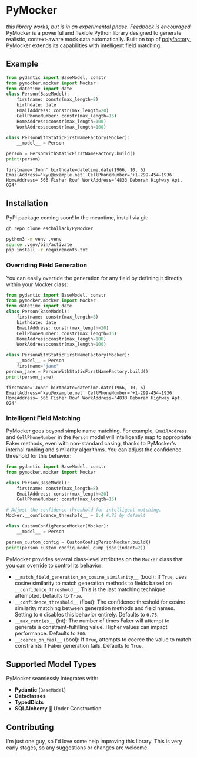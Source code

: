 # PyMocker
*this library works, but is in an experimental phase. Feedback is encouraged*
PyMocker is a powerful and flexible Python library designed to generate realistic, context-aware mock data automatically. Built on top of [polyfactory](https://github.com/litestar-org/polyfactory), PyMocker extends its capabilities with intelligent field matching.

## Example

```python
from pydantic import BaseModel, constr
from pymocker.mocker import Mocker
from datetime import date
class Person(BaseModel):
    firstname: constr(max_length=8)
    birthdate: date
    EmailAddress: constr(max_length=20)
    CellPhoneNumber: constr(max_length=15)
    HomeAddress:constr(max_length=100)
    WorkAddress:constr(max_length=100)

class PersonWithStaticFirstNameFactory(Mocker):
    __model__ = Person

person = PersonWithStaticFirstNameFactory.build()
print(person)

```
```shell
firstname='John' birthdate=datetime.date(1966, 10, 6) EmailAddress='kyu@example.net' CellPhoneNumber='+1-299-454-1936' HomeAddress='566 Fisher Row' WorkAddress='4833 Deborah Highway Apt. 024'
```

## Installation

PyPi package coming soon! In the meantime, install via git:
```bash
gh repo clone eschallack/PyMocker
```
```bash
python3 -m venv .venv
source .venv/bin/activate
pip install -r requirements.txt
```
### Overriding Field Generation

You can easily override the generation for any field by defining it directly within your Mocker class:

```python
from pydantic import BaseModel, constr
from pymocker.mocker import Mocker
from datetime import date
class Person(BaseModel):
    firstname: constr(max_length=8)
    birthdate: date
    EmailAddress: constr(max_length=20)
    CellPhoneNumber: constr(max_length=15)
    HomeAddress:constr(max_length=100)
    WorkAddress:constr(max_length=100)

class PersonWithStaticFirstNameFactory(Mocker):
    __model__ = Person
    firstname="jane"
person_jane = PersonWithStaticFirstNameFactory.build()
print(person_jane)

```
```shell
firstname='John' birthdate=datetime.date(1966, 10, 6) EmailAddress='kyu@example.net' CellPhoneNumber='+1-299-454-1936' HomeAddress='566 Fisher Row' WorkAddress='4833 Deborah Highway Apt. 024'
```

### Intelligent Field Matching

PyMocker goes beyond simple name matching. For example, `EmailAddress` and `CellPhoneNumber` in the `Person` model will intelligently map to appropriate Faker methods, even with non-standard casing, thanks to PyMocker's internal ranking and similarity algorithms. You can adjust the confidence threshold for this behavior:

```python
from pydantic import BaseModel, constr
from pymocker.mocker import Mocker

class Person(BaseModel):
    firstname: constr(max_length=8)
    EmailAddress: constr(max_length=20)
    CellPhoneNumber: constr(max_length=15)

# Adjust the confidence threshold for intelligent matching.
Mocker.__confidence_threshold__ = 0.4 #.75 by default

class CustomConfigPersonMocker(Mocker):
    __model__ = Person

person_custom_config = CustomConfigPersonMocker.build()
print(person_custom_config.model_dump_json(indent=2))
```

PyMocker provides several class-level attributes on the `Mocker` class that you can override to control its behavior:

*   `__match_field_generation_on_cosine_similarity__` (bool): If `True`, uses cosine similarity to match generation methods to fields based on `__confidence_threshold__`. This is the last matching technique attempted. Defaults to `True`.
*   `__confidence_threshold__` (float): The confidence threshold for cosine similarity matching between generation methods and field names. Setting to `0` disables this behavior entirely. Defaults to `0.75`.
*   `__max_retries__` (int): The number of times Faker will attempt to generate a constraint-fulfilling value. Higher values can impact performance. Defaults to `300`.
*   `__coerce_on_fail__` (bool): If `True`, attempts to coerce the value to match constraints if Faker generation fails. Defaults to `True`.

## Supported Model Types

PyMocker seamlessly integrates with:

*   **Pydantic** (`BaseModel`)
*   **Dataclasses**
*   **TypedDicts**
*   **SQLAlchemy** 🚧 Under Construction

## Contributing

I'm just one guy, so I'd love some help improving this library. This is very early stages, so any suggestions or changes are welcome.
